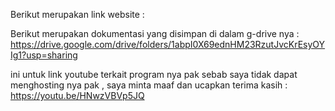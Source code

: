 Berikut merupakan link website :

Berikut merupakan dokumentasi yang disimpan di dalam g-drive nya :
https://drive.google.com/drive/folders/1abpI0X69ednHM23RzutJvcKrEsyOYIg1?usp=sharing

ini untuk link youtube terkait program nya pak sebab saya tidak dapat menghosting nya pak , saya minta maaf dan ucapkan terima kasih :
https://youtu.be/HNwzVBVp5JQ
